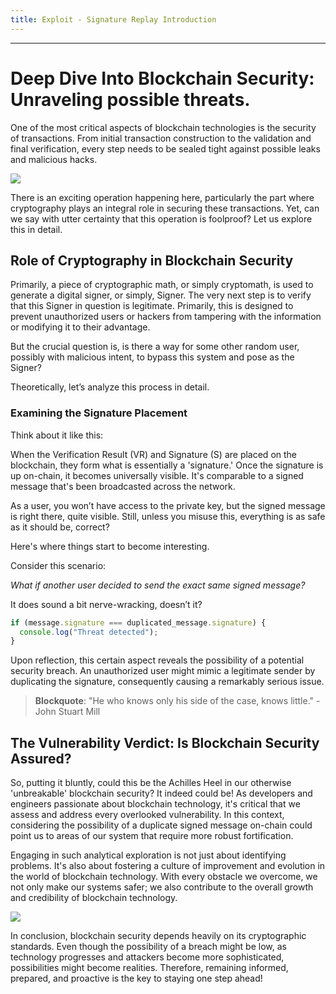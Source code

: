 ```yaml
---
title: Exploit - Signature Replay Introduction
---
```




---

# Deep Dive Into Blockchain Security: Unraveling possible threats.

One of the most critical aspects of blockchain technologies is the security of transactions. From initial transaction construction to the validation and final verification, every step needs to be sealed tight against possible leaks and malicious hacks.

![](https://cdn.videotap.com/U6sIP6ZAYI2aZNSWp4tF-3.87.png)

There is an exciting operation happening here, particularly the part where cryptography plays an integral role in securing these transactions. Yet, can we say with utter certainty that this operation is foolproof? Let us explore this in detail.

## Role of Cryptography in Blockchain Security

Primarily, a piece of cryptographic math, or simply cryptomath, is used to generate a digital signer, or simply, Signer. The very next step is to verify that this Signer in question is legitimate. Primarily, this is designed to prevent unauthorized users or hackers from tampering with the information or modifying it to their advantage.

But the crucial question is, is there a way for some other random user, possibly with malicious intent, to bypass this system and pose as the Signer?

Theoretically, let’s analyze this process in detail.

### Examining the Signature Placement

Think about it like this:

When the Verification Result (VR) and Signature (S) are placed on the blockchain, they form what is essentially a 'signature.' Once the signature is up on-chain, it becomes universally visible. It's comparable to a signed message that's been broadcasted across the network.

As a user, you won’t have access to the private key, but the signed message is right there, quite visible. Still, unless you misuse this, everything is as safe as it should be, correct?

Here's where things start to become interesting.

Consider this scenario:

_What if another user decided to send the exact same signed message?_

It does sound a bit nerve-wracking, doesn’t it?

```js
if (message.signature === duplicated_message.signature) {
  console.log("Threat detected");
}
```

Upon reflection, this certain aspect reveals the possibility of a potential security breach. An unauthorized user might mimic a legitimate sender by duplicating the signature, consequently causing a remarkably serious issue.

> **Blockquote**: "He who knows only his side of the case, knows little." - John Stuart Mill

## The Vulnerability Verdict: Is Blockchain Security Assured?

So, putting it bluntly, could this be the Achilles Heel in our otherwise 'unbreakable' blockchain security? It indeed could be! As developers and engineers passionate about blockchain technology, it's critical that we assess and address every overlooked vulnerability. In this context, considering the possibility of a duplicate signed message on-chain could point us to areas of our system that require more robust fortification.

Engaging in such analytical exploration is not just about identifying problems. It's also about fostering a culture of improvement and evolution in the world of blockchain technology. With every obstacle we overcome, we not only make our systems safer; we also contribute to the overall growth and credibility of blockchain technology.

![](https://cdn.videotap.com/0t4sBJFtbzZLfqeahsX4-54.13.png)

In conclusion, blockchain security depends heavily on its cryptographic standards. Even though the possibility of a breach might be low, as technology progresses and attackers become more sophisticated, possibilities might become realities. Therefore, remaining informed, prepared, and proactive is the key to staying one step ahead!
